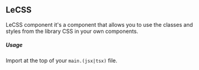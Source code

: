 ## LeCSS

LeCSS component it's a component that allows you to use the classes and styles from the library CSS in your own components.

##### Usage

Import at the top of your `main.(jsx|tsx)` file.

<div>
<ImportCode></ImportCode>
</div>
